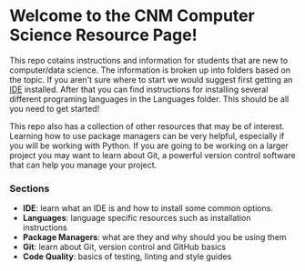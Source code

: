 # Welcome to the CNM Computer Science Resource Page!

This repo cotains instructions and information for students that are new to computer/data science. The information is broken up into folders based on the topic. If you aren't sure where to start we would suggest first getting an [IDE](ide/ide.md) installed. After that you can find instructions for installing several different programing languages in the Languages folder. This should be all you need to get started!

This repo also has a collection of other resources that may be of interest. Learning how to use package managers can be very helpful, especially if you will be working with Python. If you are going to be working on a larger project you may want to learn about Git, a powerful version control software that can help you manage your project.

### Sections

- **IDE**: learn what an IDE is and how to install some common options.
- **Languages**: language specific resources such as installation instructions
- **Package Managers**: what are they and why should you be using them
- **Git**: learn about Git, version control and GitHub basics
- **Code Quality**: basics of testing, linting and style guides

